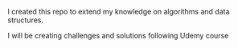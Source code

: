 I created this repo to extend my knowledge on algorithms and data structures.

I will be creating challenges and solutions following Udemy course 

